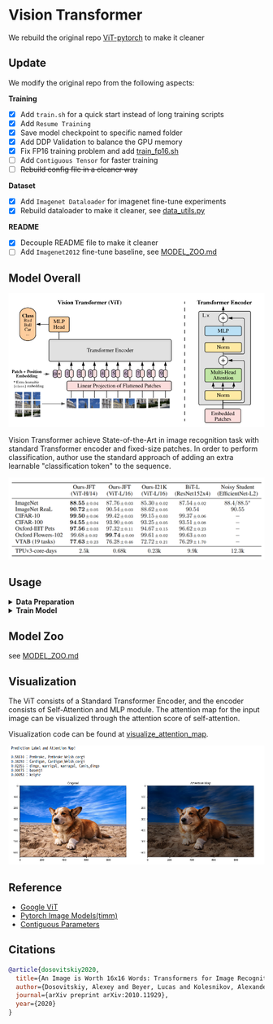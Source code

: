 # Vision Transformer
We rebuild the original repo [ViT-pytorch](https://github.com/jeonsworld/ViT-pytorch) to make it cleaner

## Update
We modify the original repo from the following aspects:

**Training**
- [x] Add `train.sh` for a quick start instead of long training scripts
- [x] Add `Resume Training`
- [x] Save model checkpoint to specific named folder
- [x] Add DDP Validation to balance the GPU memory
- [x] Fix FP16 training problem and add [train_fp16.sh](train_fp16.sh)
- [ ] Add `Contiguous Tensor` for faster training
- [ ] ~~Rebuild config file in a cleaner way~~

**Dataset**
- [x] Add `Imagenet Dataloader` for imagenet fine-tune experiments
- [x] Rebuild dataloader to make it cleaner, see [data_utils.py](utils/data_utils.py)
 
**README**
- [x] Decouple README file to make it cleaner
- [ ] Add `Imagenet2012` fine-tune baseline, see [MODEL_ZOO.md](MODEL_ZOO.md)

## Model Overall

![fig1](./img/figure1.png)

Vision Transformer achieve State-of-the-Art in image recognition task with standard Transformer encoder and fixed-size patches. In order to perform classification, author use the standard approach of adding an extra learnable "classification token" to the sequence.

![fig2](./img/figure2.png)


## Usage
<details>
<summary> <b> Data Preparation </b> </summary>

### Download Pre-trained model (Google's Official Checkpoint)
* [Available models](https://console.cloud.google.com/storage/vit_models/): ViT-B_16(**85.8M**), R50+ViT-B_16(**97.96M**), ViT-B_32(**87.5M**), ViT-L_16(**303.4M**), ViT-L_32(**305.5M**), ViT-H_14(**630.8M**)
  * imagenet21k pre-train models
    * ViT-B_16, ViT-B_32, ViT-L_16, ViT-L_32, ViT-H_14
  * imagenet21k pre-train + imagenet2012 fine-tuned models
    * ViT-B_16-224, ViT-B_16, ViT-B_32, ViT-L_16-224, ViT-L_16, ViT-L_32
  * Hybrid Model([Resnet50](https://github.com/google-research/big_transfer) + Transformer)
    * R50-ViT-B_16


```python
# imagenet21k pre-train
wget https://storage.googleapis.com/vit_models/imagenet21k/{MODEL_NAME}.npz

# imagenet21k pre-train + imagenet2012 fine-tuning
wget https://storage.googleapis.com/vit_models/imagenet21k+imagenet2012/{MODEL_NAME}.npz
```

### Imagenet2012 dataset preparation
Download and extract ImageNet train and val images from http://image-net.org/.
The directory structure is the standard layout for the torchvision [`datasets.ImageFolder`](https://pytorch.org/docs/stable/torchvision/datasets.html#imagefolder), and the training and validation data is expected to be in the `train/` folder and `val` folder respectively:

```
/path/to/imagenet/
  train/
    class1/
      img1.jpeg
    class2/
      img2.jpeg
  val/
    class1/
      img3.jpeg
    class/2
      img4.jpeg
```

</details>

<details>
<summary> <b> Train Model </b> </summary>

### 1. Run `train.sh` for quick start
```
$ bash train.sh
```
you can customize `train.sh` by yourself, relative configs:
- `DATASET`: we only support `cifar10`, `cifar100`, `imagenet` now.
- `MODEL_TYPE`: the model for training or fine-tuning.
- `IMG_SIZE`: input image size.
- `NAME`: name for this experiment.
- `GPUS`: choose the specific GPUs for training.
- `TRAIN_BATCH_SIZE`: batch size for training.
- `EVAL_BATCH_SIZE`: batch size for evaluation.
- `GRAD_STEPS`: accumulation gradient steps for saving gpu memory cost.
- `NUM_STEPS`: total training steps.
- `WARMUP_STEPS`: warm up steps.
- `DECAY_TYPE`: lr-scheduler, we only support `linear` and `cosine` now.
- `RESUME_PATH`: checkpoint path for resume training.
- `PRETRAINED_DIR`: path to load pretrained weight.

CIFAR-10 and CIFAR-100 are automatically download and train. In order to use a different dataset you need to customize [data_utils.py](./utils/data_utils.py).

The default batch size is 512. When GPU memory is insufficient, you can proceed with training by adjusting the value of `--gradient_accumulation_steps`.

Also can use [Automatic Mixed Precision(Amp)](https://nvidia.github.io/apex/amp.html) to reduce memory usage and train faster
```
$ bash train_fp16.sh
```
Additional configs:
- `FP16_OPT_LEVEL`: mixed precision training level from {`O0`, `O1`, `O2`, `O3`}

</details>

## Model Zoo
see [MODEL_ZOO.md](MODEL_ZOO.md)


## Visualization
The ViT consists of a Standard Transformer Encoder, and the encoder consists of Self-Attention and MLP module.
The attention map for the input image can be visualized through the attention score of self-attention.

Visualization code can be found at [visualize_attention_map](./visualize_attention_map.ipynb).

![fig3](./img/figure3.png)


## Reference
* [Google ViT](https://github.com/google-research/vision_transformer)
* [Pytorch Image Models(timm)](https://github.com/rwightman/pytorch-image-models)
* [Contiguous Parameters](https://github.com/PhilJd/contiguous_pytorch_params)


## Citations

```bibtex
@article{dosovitskiy2020,
  title={An Image is Worth 16x16 Words: Transformers for Image Recognition at Scale},
  author={Dosovitskiy, Alexey and Beyer, Lucas and Kolesnikov, Alexander and Weissenborn, Dirk and Zhai, Xiaohua and Unterthiner, Thomas and  Dehghani, Mostafa and Minderer, Matthias and Heigold, Georg and Gelly, Sylvain and Uszkoreit, Jakob and Houlsby, Neil},
  journal={arXiv preprint arXiv:2010.11929},
  year={2020}
}
```
